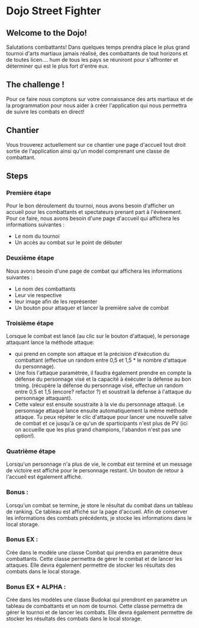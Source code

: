 # Dojo Street Fighter

## Welcome to the Dojo!

Salutations combattants! Dans quelques temps prendra place le plus grand tournoi d'arts martiaux jamais réalisé, des combattants de tout horizons et de toutes licen.... hum de tous les pays se réuniront pour s'affronter et déterminer qui est le plus fort d'entre eux.

## The challenge !

Pour ce faire nous comptons sur votre connaissance des arts martiaux et de la programmation pour nous aider à créer l'application qui nous permettra de suivre les combats en direct!

## Chantier

Vous trouverez actuellement sur ce chantier une page d'accueil tout droit sortie de l'application ainsi qu'un model comprenant une classe de combattant.

## Steps

### Première étape

Pour le bon déroulement du tournoi, nous avons besoin d'afficher un accueil pour les combattants et spectateurs prenant part à l'événement. Pour ce faire, nous avons besoin d'une page d'accueil qui affichera les informations suivantes :

- Le nom du tournoi
- Un accès au combat sur le point de débuter

### Deuxième étape

Nous avons besoin d'une page de combat qui affichera les informations suivantes :

- Le nom des combattants
- Leur vie respective
- leur image afin de les représenter
- Un bouton pour attaquer et lancer la première salve de combat

### Troisième étape

Lorsque le combat est lancé (au clic sur le bouton d'attaque), le personage attaquant lance la méthode attaque:

- qui prend en compte son attaque et la précision d'éxécution du combattant (effectue un random entre 0,5 et 1,5 \* le nombre d'attaque du personnage).
- Une fois l'attaque paramètrée, il faudra également prendre en compte la défense du personnage visé et la capacité à éxécuter la défense au bon tming. (récupère la défense du personnage visé, effectue un random entre 0,5 et 1,5 (encore? refactor ?) et soustrait la defense à l'attaque du personnage attaquant).
- Cette valeur est ensuite soustraite à la vie du personnage attaqué. Le personnage attaqué lance ensuite automatiquement la même méthode attaque. Tu peux répéter le clic d'attaque pour lancer une nouvelle salve de combat et ce jusqu'à ce qu'un de sparticipants n'est plus de PV (ici on accueille que les plus grand champions, l'abandon n'est pas une option!).

### Quatrième étape

Lorsqu'un personnage n'a plus de vie, le combat est terminé et un message de victoire est affiché pour le personnage restant. Un bouton de retour à l'accueil est également affiché.

### Bonus :

Lorsqu'un combat se termine, je store le résultat du combat dans un tableau de ranking. Ce tableau est affiché sur la page d'accueil. Afin de conserver les informations des combats précédents, je stocke les informations dans le local storage.

### Bonus EX :

Crée dans le modèle une classe Combat qui prendra en paramètre deux combattants. Cette classe permettra de gérer le combat et de lancer les attaques. Elle devra également permettre de stocker les résultats des combats dans le local storage.

### Bonus EX + ALPHA :

Crée dans les modèles une classe Budokai qui prendront en paramètre un tableau de combattants et un nom de tournoi. Cette classe permettra de gérer le tournoi et de lancer les combats. Elle devra également permettre de stocker les résultats des combats dans le local storage.
